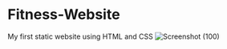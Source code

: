 # Fitness-Website
My first static website using HTML and CSS
![Screenshot (100)](https://user-images.githubusercontent.com/46862696/125668805-29d5f2e1-9e64-4886-8f80-e28c239ad4c6.png)
